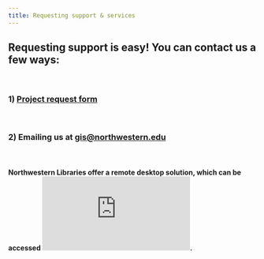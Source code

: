 ```yaml
---
title: Requesting support & services
---
```



## Requesting support is easy! You can contact us a few ways:

<br>

### 1) [Project request form](https://app.smartsheet.com/b/form/2f2ec327e6164f83b588b7bbe2e2b56f)

<br>

### 2) Emailing us at [gis@northwestern.edu](gis@northwestern.edu)

<br>

#### Northwestern Libraries offer a remote desktop solution, which can be accessed ![here](https://www.library.northwestern.edu/visit/technology/internet-access.html). 
